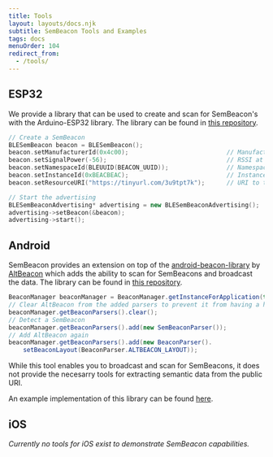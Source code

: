 ```yaml
---
title: Tools
layout: layouts/docs.njk
subtitle: SemBeacon Tools and Examples
tags: docs
menuOrder: 104
redirect_from:
  - /tools/
---
```


## ESP32
We provide a library that can be used to create and scan for SemBeacon's with the Arduino-ESP32 library. The library can be found in [this repository](https://github.com/SemBeacon/arduino-esp32).

```cpp
// Create a SemBeacon
BLESemBeacon beacon = BLESemBeacon();
beacon.setManufacturerId(0x4c00);                           // Manufacturer of the beacon
beacon.setSignalPower(-56);                                 // RSSI at 1m distance
beacon.setNamespaceId(BLEUUID(BEACON_UUID));                // Namespace UUID
beacon.setInstanceId(0xBEACBEAC);                           // Instance Identifier
beacon.setResourceURI("https://tinyurl.com/3u9tpt7k");      // URI to the resource

// Start the advertising
BLESemBeaconAdvertising* advertising = new BLESemBeaconAdvertising();
advertising->setBeacon(&beacon);
advertising->start();
```

## Android
SemBeacon provides an extension on top of the [android-beacon-library](https://github.com/AltBeacon/android-beacon-library/) by [AltBeacon](https://github.com/AltBeacon) which adds the ability to scan for SemBeacons and broadcast the data. The library can be found in [this repository](https://github.com/SemBeacon/android-library).

```java
BeaconManager beaconManager = BeaconManager.getInstanceForApplication(this.getApplicationContext());
// Clear AltBeacon from the added parsers to prevent it from having a higher priority
beaconManager.getBeaconParsers().clear();
// Detect a SemBeacon
beaconManager.getBeaconParsers().add(new SemBeaconParser());
// Add AltBeacon again
beaconManager.getBeaconParsers().add(new BeaconParser().
    setBeaconLayout(BeaconParser.ALTBEACON_LAYOUT));
```

While this tool enables you to broadcast and scan for SemBeacons, it does not provide the necesarry tools for extracting semantic data from the public URI.

An example implementation of this library can be found [here](https://github.com/SemBeacon/android-beacon-scanner).

## iOS
*Currently no tools for iOS exist to demonstrate SemBeacon capabilities.*